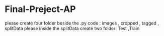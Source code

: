# Final-Preject-AP
please create four folder beside the .py code :
images , cropped , tagged , splitData
please inside the splitData create two folder:
Test ,Train
